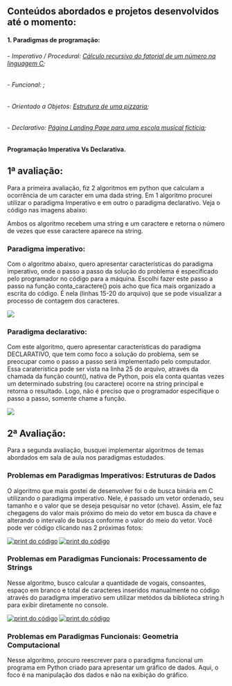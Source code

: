 <h2>Conteúdos abordados e projetos desenvolvidos até o momento:</h2>

<h4>1. Paradigmas de programação:</h4>
<h6>- Imperativo / Procedural: <a href="https://github.com/CassiaSantos/portifolioProjetos_Laboratorio-de-programacao/blob/main/fatorialPorRecursividadeEmC.c">Cálculo recursivo do fatorial de um número na linguagem C</a>;</h6>
<h6>- Funcional: <a href=""></a>;</h6>
<h6>- Orientado a Objetos: <a href="https://github.com/CassiaSantos/portifolioProjetos_Laboratorio-de-programacao/tree/main/Pizzaria">Estrutura de uma pizzaria</a>;</h6>
<h6>- Declarativo: <a href="https://cassiasantos.github.io/Jazz-School-Toms_LandingPage/">Página Landing Page para uma escola musical fictícia</a>;</h6>

<h4>Programação Imperativa Vs Declarativa.</h4>


<h2>1ª avaliação:</h2>
Para a primeira avaliação, fiz 2 algoritmos em python que calculam a ocorrência de um caracter em uma dada string. Em 1 algoritmo procurei utilizar o paradigma Imperativo e em outro o paradigma declarativo.
Veja o código nas imagens abaixo:
<p>Ambos os algoritmo recebem uma string e um caractere e retorna o número de vezes que esse caractere aparece na string.</p>
<h3>Paradigma imperativo:</h3>
<p>Com o algoritmo abaixo, quero apresentar características do paradigma imperativo, onde o passo a passo da solução do problema é especificado pelo programador no código para a máquina. Escolhi fazer este passo a passo na função conta_caractere() pois acho que fica mais organizado a escrita do código. É nela (linhas 15-20 do arquivo) que se pode visualizar a processo de contagem dos caracteres.</p>
<img src="ImagensReadme/paradigmaImperativo_01ava.png">

<h3>Paradigma declarativo:</h3>
<p>Com este algoritmo, quero apresentar características do paradigma DECLARATIVO, que tem como foco a solução do problema, sem se preocupar como o passo a passo será implementado pelo computador. Essa caraterística pode ser vista na linha 25 do arquivo, através da chamada da função count(), nativa de Python, pois ela conta quantas vezes um determinado substring (ou caractere) ocorre na string principal e retorna o resultado. Logo, não é preciso que o programador especifique o passo a passo, somente chame a função.</p>
<img src="ImagensReadme/paradigmaDeclarativo_01ava.png">

<h2>2ª Avaliação:</h2>
<p>Para a segunda avaliação, busquei implementar algoritmos de temas abordados em sala de aula nos paradigmas estudados.</p>
<h3>Problemas em Paradigmas Imperativos: Estruturas de Dados</h3>
<p>O algoritmo que mais gostei de desenvolver foi o de busca binária em C utilizando o paradigma imperativo. Nele, é passado um vetor ordenado, seu tamanho e o valor que se deseja pesquisar no vetor (chave). Assim, ele faz chegagens do valor mais próximo do meio do vetor em busca da chave e alterando o intervalo de busca conforme o valor do meio do vetor. Você pode ver código clicando nas 2 próximas fotos:</p>
<a href="https://github.com/CassiaSantos/portifolioProjetos_Laboratorio-de-programacao/blob/main/Avalia%C3%A7%C3%A3o02/buscaBinariaEmC.c"><img src="ImagensReadme/buscaBinaria1_paradigmaImperativo_02ava.png" alt="print do código" title="clique nessa foto para ir para o arquio do código"></a>
<a href="https://github.com/CassiaSantos/portifolioProjetos_Laboratorio-de-programacao/blob/main/Avalia%C3%A7%C3%A3o02/buscaBinariaEmC.c"><img src="ImagensReadme/buscaBinaria2_paradigmaImperativo_02ava.png" alt="print do código" title="clique nessa foto para ir para o arquio do código"></a>

<h3>Problemas em Paradigmas Funcionais: Processamento de Strings</h3>
<p>Nesse algoritmo, busco calcular a quantidade de vogais, consoantes, espaço em branco e total de caracteres inseridos manualmente no código através do paradigma imperativo sem utilizar metódos da biblioteca string.h para exibir diretamente no console.</p>
<a href="https://github.com/CassiaSantos/portifolioProjetos_Laboratorio-de-programacao/blob/main/Avalia%C3%A7%C3%A3o02/vogaisConsoantesTamanho.c"><img src="ImagensReadme/problemasImperativosComString1.png" alt="print do código" title="clique nessa foto para ir para o arquio do código"></a> 
<a href="https://github.com/CassiaSantos/portifolioProjetos_Laboratorio-de-programacao/blob/main/Avalia%C3%A7%C3%A3o02/vogaisConsoantesTamanho.c"><img src="ImagensReadme/problemasImperativosComString2.png" alt="print do código" title="clique nessa foto para ir para o arquio do código"></a> 

<h3>Problemas em Paradigmas Funcionais: Geometria Computacional</h3>
<p>Nesse algoritmo, procuro reescrever para o paradigma funcional um programa em Python criado para apresentar um gráfico de dados. Aqui, o foco é na manipulação dos dados e não na exibição do gráfico.</p>
<a href="https://github.com/CassiaSantos/portifolioProjetos_Laboratorio-de-programacao/blob/main/Avalia%C3%A7%C3%A3o02/graficosEmPython.py"><img src="ImagensReadme/computacaoGraficaComPythonImperativo1.png" alt="" title="clique nessa foto para ir para o arquio do código"></a>
<a href="https://github.com/CassiaSantos/portifolioProjetos_Laboratorio-de-programacao/blob/main/Avalia%C3%A7%C3%A3o02/graficosEmPython.py"><img src="ImagensReadme/computacaoGraficaComPythonImperativo2.png" alt="" title="clique nessa foto para ir para o arquio do código"></a> 